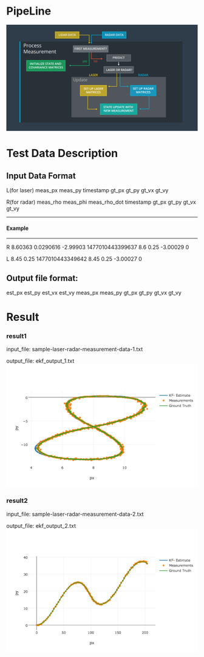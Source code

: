 # PipeLine
![pipeline](./imgs/sensor_fusion.png)

# Test Data Description
## Input Data Format
L(for laser) meas_px meas_py timestamp gt_px gt_py gt_vx gt_vy

R(for radar) meas_rho meas_phi meas_rho_dot timestamp gt_px gt_py gt_vx gt_vy

-----------------------------
#### Example
-----------------------------
R	8.60363	0.0290616	-2.99903	1477010443399637	8.6	0.25	-3.00029	0

L	8.45	0.25	1477010443349642	8.45	0.25	-3.00027	0 

## Output file format:
est_px est_py est_vx est_vy meas_px meas_py gt_px gt_py gt_vx gt_vy

# Result
### result1
input_file: sample-laser-radar-measurement-data-1.txt 

output_file: ekf_output_1.txt
![result1](./imgs/ekf_output_1.png)

### result2
input_file: sample-laser-radar-measurement-data-2.txt 

output_file: ekf_output_2.txt
![result1](./imgs/ekf_output_2.png)
